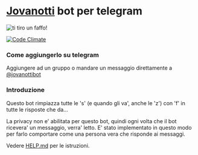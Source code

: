# [Jovanotti](https://it.wikipedia.org/wiki/Jovanotti) bot per telegram

![ti tiro un faffo!](http://i.imgur.com/DHlVkqo.jpg)

[![Code Climate](https://codeclimate.com/github/Shevraar/jovabot/badges/gpa.svg)](https://codeclimate.com/github/Shevraar/jovabot)

### Come aggiungerlo su telegram

Aggiungere ad un gruppo o mandare un messaggio direttamente a [@jovanottibot](https://telegram.me/jovanottibot)


### Introduzione

Questo bot rimpiazza tutte le 's' (e quando gli va', anche le 'z') con 'f' in tutte le risposte che da...

La privacy non e' abilitata per questo bot, quindi ogni volta che il bot ricevera' un messaggio, verra' letto. E' stato implementato in questo modo per farlo comportare come una persona vera che risponde ai messaggi.

Vedere [HELP.md](jovabot/modules/slash/help.md) per le istruzioni.
